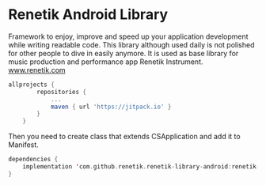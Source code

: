 # Renetik Android Library
Framework to enjoy, improve and speed up your application development while writing readable code.
This library although used daily is not polished for other people to dive in easily anymore. 
It is used as base library for music production and performance app Renetik Instrument.  
www.renetik.com
```gradle
allprojects {
		repositories {
			...
			maven { url 'https://jitpack.io' }
		}
	}
```
Then you need to create class that extends CSApplication and add it to Manifest.
```kotlin
dependencies {
    implementation 'com.github.renetik.renetik-library-android:renetik-android-framework:1.9.1'
}
```